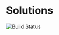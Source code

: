 # Solutions

[![Build Status](https://github.com/JuliaLearning/Solutions.jl/workflows/CI/badge.svg)](https://github.com/JuliaLearning/Solutions.jl/actions)
